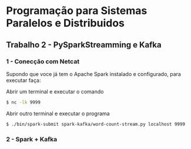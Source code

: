 # Programação para Sistemas Paralelos e Distribuidos

## Trabalho 2 - PySparkStreamming e Kafka

### 1 - Conecção com Netcat

Supondo que voce já tem o Apache Spark instalado e configurado, para executar faça:

Abrir um terminal e executar o comando 

```bash
$ nc -lk 9999
```

Abrir outro terminal e executar o programa

```bash
$ ./bin/spark-submit spark-kafka/word-count-stream.py localhost 9999
```

### 2 - Spark + Kafka